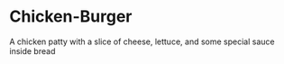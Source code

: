 # Chicken-Burger
A chicken patty with a slice of cheese, lettuce, and some special sauce inside bread
